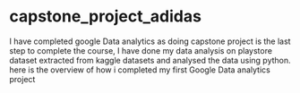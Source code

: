 # capstone_project_adidas
I have completed google Data analytics as doing capstone project is the last step to complete the course, I have done my data analysis on playstore dataset extracted from kaggle datasets and analysed the data using python.
here is the overview of how i completed my first Google Data analytics project
